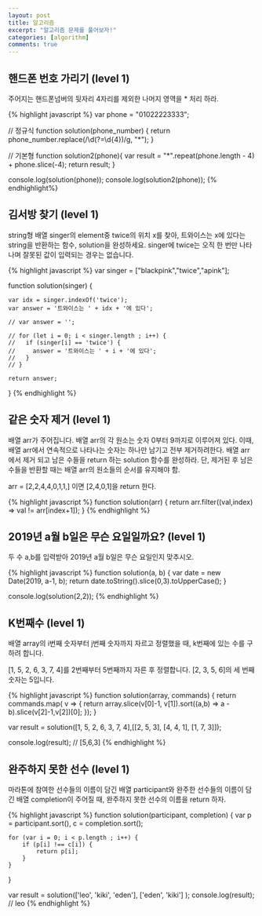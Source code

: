```yaml
---
layout: post
title: 알고리즘
excerpt: "알고리즘 문제를 풀어보자!"
categories: [algorithm]
comments: true
---
```


## 핸드폰 번호 가리기 (level 1)
주어지는 핸드폰넘버의 뒷자리 4자리를 제외한 나머지 영역을 * 처리 하라.

{% highlight javascript %}
var phone = "01022223333";

// 정규식
function solution(phone_number) {
    return phone_number.replace(/\d(?=\d{4})/g, "*");
}

// 기본형
function solution2(phone){
    var result = "*".repeat(phone.length - 4) + phone.slice(-4);
    return result;
}  

console.log(solution(phone));
console.log(solution2(phone));
{% endhighlight%}

## 김서방 찾기 (level 1)
string형 배열 singer의 element중 twice의 위치 x를 찾아, 트와이스는 x에 있다는 string을 반환하는 함수, solution을 완성하세요. singer에 twice는 오직 한 번만 나타나며 잘못된 값이 입력되는 경우는 없습니다.

{% highlight javascript %}
var singer = ["blackpink","twice","apink"];
    
function solution(singer) {

    var idx = singer.indexOf('twice');
    var answer = '트와이스는 ' + idx + '에 있다';

    // var answer = '';

    // for (let i = 0; i < singer.length ; i++) {
    //   if (singer[i] == 'twice') {
    //     answer = '트와이스는 ' + i + '에 있다';
    //   }
    // }

    return answer;
}
{% endhighlight %}

## 같은 숫자 제거 (level 1)
배열 arr가 주어집니다. 배열 arr의 각 원소는 숫자 0부터 9까지로 이루어져 있다. 이때, 배열 arr에서 연속적으로 나타나는 숫자는 하나만 남기고 전부 제거하려한다. 배열 arr에서 제거 되고 남은 수들을 return 하는 solution 함수를 완성하라. 단, 제거된 후 남은 수들을 반환할 때는 배열 arr의 원소들의 순서를 유지해야 함.

arr = [2,2,4,4,0,1,1,] 이면 [2,4,0,1]을 return 한다.

{% highlight javascript %}
function solution(arr) {
    return arr.filter((val,index) => val != arr[index+1]);
}
{% endhighlight %}

## 2019년 a월 b일은 무슨 요일일까요? (level 1)
두 수 a,b를 입력받아 2019년 a월 b일은 무슨 요일인지 맞추시오.

{% highlight javascript %}
function solution(a, b) {
    var date = new Date(2019, a-1, b);
    return date.toString().slice(0,3).toUpperCase();
}

console.log(solution(2,2));
{% endhighlight %}

## K번째수 (level 1)

배열 array의 i번째 숫자부터 j번째 숫자까지 자르고 정렬했을 때, k번째에 있는 수를 구하려 합니다.

[1, 5, 2, 6, 3, 7, 4]를 2번째부터 5번째까지 자른 후 정렬합니다. [2, 3, 5, 6]의 세 번째 숫자는 5입니다.

{% highlight javascript %}
function solution(array, commands) {
    return commands.map( v => {
        return array.slice(v[0]-1, v[1]).sort((a,b) => a - b).slice(v[2]-1,v[2])[0];
    });
}

var result = solution([1, 5, 2, 6, 3, 7, 4],[[2, 5, 3], [4, 4, 1], [1, 7, 3]]);

console.log(result); // [5,6,3]
{% endhighlight %}

## 완주하지 못한 선수 (level 1)

마라톤에 참여한 선수들의 이름이 담긴 배열 participant와 완주한 선수들의 이름이 담긴 배열 completion이 주어질 때, 완주하지 못한 선수의 이름을 return 하자.

{% highlight javascript %}
function solution(participant, completion) {
    var p = participant.sort(),
        c = completion.sort();
    
    for (var i = 0; i < p.length ; i++) {
        if (p[i] !== c[i]) {
            return p[i];
        }
    }
}

var result = solution(['leo', 'kiki', 'eden'], ['eden', 'kiki'] );
console.log(result); // leo
{% endhighlight %}